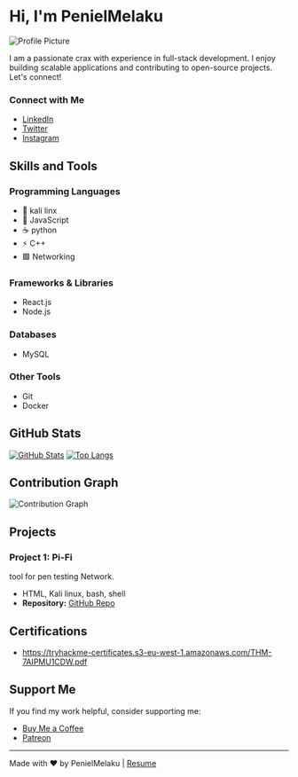 # Hi, I'm PenielMelaku

![Profile Picture](https://avatars.githubusercontent.com/u/162007916?v=4)

I am a passionate crax with experience in full-stack development. I enjoy building scalable applications and contributing to open-source projects. Let's connect!

### Connect with Me 
- [LinkedIn](https://www.linkedin.com/in/penielmelaku) 
- [Twitter](https://twitter.com/penielmelaku) 
- [Instagram](https://www.instagram.com/Peniel4fun) 

## Skills and Tools

### Programming Languages
- 🐍 kali linx
- 🚀 JavaScript
- ☕ python
- ⚡ C++
- 🟩 Networking

### Frameworks & Libraries
- React.js
- Node.js

### Databases
- MySQL

### Other Tools
- Git
- Docker

## GitHub Stats

[![GitHub Stats](https://github-readme-stats.vercel.app/api?username=PenielMelaku&show_icons=true&theme=dark)](https://github.com/anuraghazra/github-readme-stats)
[![Top Langs](https://github-readme-stats.vercel.app/api/top-langs/?username=PenielMelaku&layout=compact)](https://github.com/anuraghazra/github-readme-stats)

## Contribution Graph 

![Contribution Graph](https://contributions-calender.vercel.app/api?username=PenielMelaku)

## Projects 

### Project 1: Pi-Fi
tool for pen testing Network.
- HTML, Kali linux, bash, shell 
- **Repository:** [GitHub Repo](https://github.com/PenielMelaku/Pi-Fi) 

## Certifications

- https://tryhackme-certificates.s3-eu-west-1.amazonaws.com/THM-7AIPMU1CDW.pdf

## Support Me

If you find my work helpful, consider supporting me:
- [Buy Me a Coffee](https://www.buymeacoffee.com/penielmelaku) 
- [Patreon](https://www.patreon.com/penielmelaku) 

---
Made with ❤️ by PenielMelaku | [Resume](https://resume.penielmelaku.com) 
